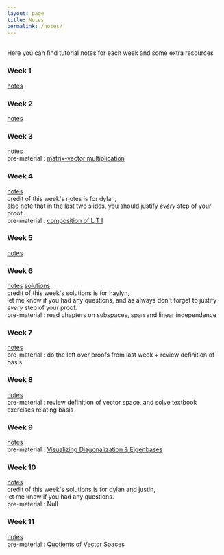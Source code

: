 ```yaml
---
layout: page
title: Notes
permalink: /notes/
---
```

<br>
Here you can find tutorial notes for each week and some extra resources
<br>
<h3> Week 1</h3>

[notes](https://github.com/mahdizmni/mata22/raw/master/notes/week%201.png)

### Week 2
[notes](https://github.com/mahdizmni/mata22/raw/master/notes/week%202.png)

### Week 3
[notes](https://github.com/mahdizmni/mata22/raw/master/notes/week3.png)   <br>
pre-material :
[matrix-vector multiplication](https://www.youtube.com/watch?v=7Mo4S2wyMg4)
### Week 4
[notes](https://github.com/mahdizmni/mata22/raw/master/notes/Week%205%20Tutorial%20Answers.pdf) <br>
<span style="font-size:14px">
credit of this week's notes is for dylan, <br>
 also note that in the last two slides, you should justify _every_ step of your proof.
</span> <br>
pre-material :
[composition of L.T I](https://www.youtube.com/watch?v=f_DTiXZpb8M) 

### Week 5
[notes](https://github.com/mahdizmni/mata22/raw/master/notes/mat-a22-tutorial-activity-week-6.pdf)

### Week 6
[notes](https://github.com/mahdizmni/mata22/raw/master/notes/mat-a22-tutorial-activity-week-7-live.pdf) [solutions](https://github.com/mahdizmni/mata22/raw/master/notes/Tut_slides_typed.pdf)<br>
<span style="font-size:14px">
credit of this week's solutions is for haylyn, <br>
 let me know if you had any questions, and as always don't forget to justify _every_ step of your proof.
</span> <br>
pre-material : read chapters on subspaces, span and linear independence 

### Week 7
[notes](https://github.com/mahdizmni/mata22/raw/master/notes/mat-a22-tutorial-activity-week-8-live.pdf) <br>
pre-material : do the left over proofs from last week + review definition of basis

### Week 8
[notes](https://github.com/mahdizmni/mata22/raw/master/notes/mat-a22-tutorial-activity-week-9-live.pdf) <br>
pre-material : review definition of vector space, and solve textbook exercises relating basis

### Week 9
[notes](https://github.com/mahdizmni/mata22/raw/master/notes/mat-a22-tutorial-activity-week-10-live.pdf) <br>
pre-material : [Visualizing Diagonalization & Eigenbases](https://www.youtube.com/watch?v=EJG6gBeVdfw)

### Week 10
[notes](https://github.com/mahdizmni/mata22/raw/master/notes/MATA22_Week_11_Solutions.pdf)\
<span style="font-size:14px">
credit of this week's solutions is for dylan and justin, <br>
 let me know if you had any questions.
</span> <br>
pre-material : Null

### Week 11
[notes](https://github.com/mahdizmni/mata22/raw/master/notes/mat-a22-tutorial-activity-week-12-live.pdf)\
pre-material : [Quotients of Vector Spaces](https://www.youtube.com/watch?v=cbcgfl-FYuQ)
